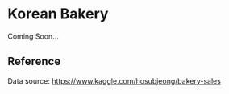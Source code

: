 # Korean Bakery
Coming Soon...

## Reference
Data source: <a href="https://www.kaggle.com/hosubjeong/bakery-sales">https://www.kaggle.com/hosubjeong/bakery-sales</a>